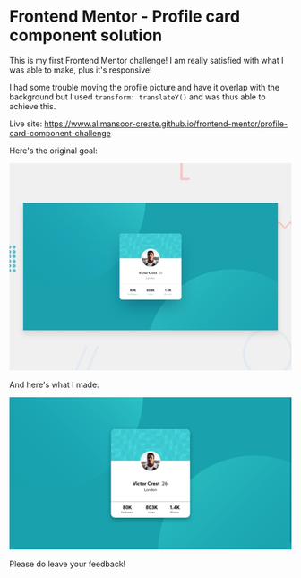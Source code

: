 # Frontend Mentor - Profile card component solution

This is my first Frontend Mentor challenge! I am really satisfied with what I was able to make, plus it's responsive!

I had some trouble moving the profile picture and have it overlap with the background but I used `transform: translateY()` and was thus able to achieve this.

Live site: https://www.alimansoor-create.github.io/frontend-mentor/profile-card-component-challenge

Here's the original goal:

![Design preview for the Profile card component coding challenge](./design/desktop-preview.jpg)

And here's what I made:

![Final output for the Profile card component coding challenge](./images/final-output.png)

Please do leave your feedback!
